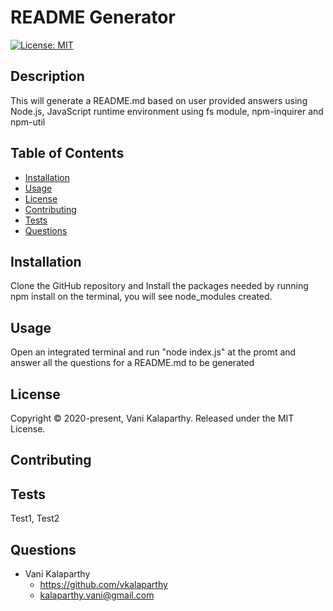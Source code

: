
# README Generator
[![License: MIT](https://img.shields.io/badge/License-MIT-yellow.svg)](https://opensource.org/licenses/MIT)
## Description
This will generate a README.md based on user provided answers using Node.js,  JavaScript runtime environment using fs module, npm-inquirer and npm-util
## Table of Contents
* [Installation](#installation)
* [Usage](#usage)
* [License](#license)
* [Contributing](#contributing)
* [Tests](#tests)
* [Questions](#questions)
## Installation
Clone the GitHub repository and Install the packages needed by running npm install on the terminal, you will see node_modules created.
## Usage
Open an integrated terminal and run "node index.js" at the promt and answer all the questions for a README.md to be generated
## License
Copyright © 2020-present, Vani Kalaparthy. Released under the MIT License.
## Contributing
## Tests
Test1, Test2
## Questions
* Vani Kalaparthy
  * https://github.com/vkalaparthy
  * kalaparthy.vani@gmail.com
    